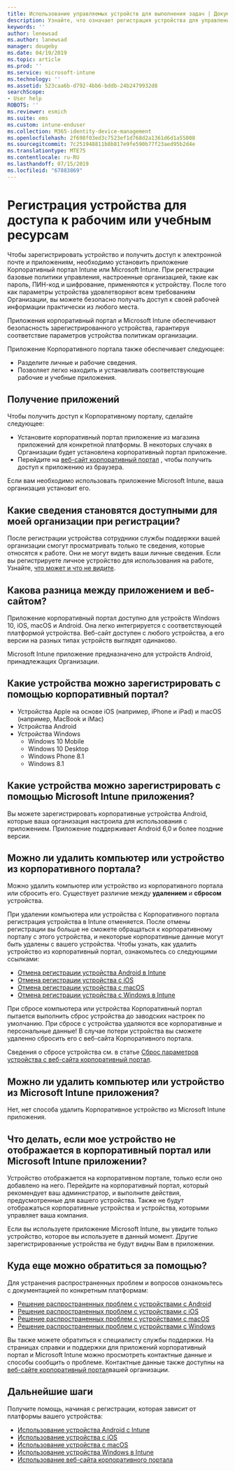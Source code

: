 ```yaml
---
title: Использование управляемых устройств для выполнения задач | Документы Майкрософт
description: Узнайте, что означает регистрация устройства для управления с помощью Intune.
keywords: ''
author: lenewsad
ms.author: lanewsad
manager: dougeby
ms.date: 04/19/2019
ms.topic: article
ms.prod: ''
ms.service: microsoft-intune
ms.technology: ''
ms.assetid: 523caa6b-d792-4bb6-bddb-24b2479932d8
searchScope:
- User help
ROBOTS: ''
ms.reviewer: esmich
ms.suite: ems
ms.custom: intune-enduser
ms.collection: M365-identity-device-management
ms.openlocfilehash: 2f698f03ed3c7523ef1d768d2a1361d6d1a55008
ms.sourcegitcommit: 7c251948811b8b817e9fe590b77f23aed95b2d4e
ms.translationtype: MTE75
ms.contentlocale: ru-RU
ms.lasthandoff: 07/15/2019
ms.locfileid: "67883869"
---
```

# <a name="enroll-device-for-access-to-work-or-school-resources"></a>Регистрация устройства для доступа к рабочим или учебным ресурсам
Чтобы зарегистрировать устройство и получить доступ к электронной почте и приложениям, необходимо установить приложение Корпоративный портал Intune или Microsoft Intune. При регистрации базовые политики управления, настроенные организацией, такие как пароль, ПИН-код и шифрование, применяются к устройству. После того как параметры устройства удовлетворяют всем требованиям Организации, вы можете безопасно получать доступ к своей рабочей информации практически из любого места.  

Приложения корпоративный портал и Microsoft Intune обеспечивают безопасность зарегистрированного устройства, гарантируя соответствие параметров устройства политикам организации. 

Приложение Корпоративного портала также обеспечивает следующее:  
* Разделите личные и рабочие сведения.  
* Позволяет легко находить и устанавливать соответствующие рабочие и учебные приложения.   

## <a name="get-the-apps"></a>Получение приложений
Чтобы получить доступ к Корпоративному порталу, сделайте следующее:

- Установите корпоративный портал приложение из магазина приложений для конкретной платформы. В некоторых случаях в Организации будет установлена корпоративный портал приложение.  
- Перейдите на [веб-сайт корпоративный портал](https://go.microsoft.com/fwlink/?linkid=2010980) , чтобы получить доступ к приложению из браузера.  

Если вам необходимо использовать приложение Microsoft Intune, ваша организация установит его.  


## <a name="what-information-can-my-company-see-when-i-enroll"></a>Какие сведения становятся доступными для моей организации при регистрации?
После регистрации устройства сотрудники службы поддержки вашей организации смогут просматривать только те сведения, которые относятся к работе. Они не могут видеть ваши личные сведения. Если вы регистрируете личное устройство для использования на работе, Узнайте, [что может и что не видите](what-info-can-your-company-see-when-you-enroll-your-device-in-intune.md).  


## <a name="whats-the-difference-between-the-apps-and-the-website"></a>Какова разница между приложением и веб-сайтом?
Приложение корпоративный портал доступно для устройств Windows 10, iOS, macOS и Android. Она легко интегрируется с соответствующей платформой устройства. Веб-сайт доступен с любого устройства, а его версии на разных типах устройств выглядят одинаково. 

Microsoft Intune приложение предназначено для устройств Android, принадлежащих Организации.  

## <a name="what-kind-of-devices-can-you-enroll-with-company-portal"></a>Какие устройства можно зарегистрировать с помощью корпоративный портал?
- Устройства Apple на основе iOS (например, iPhone и iPad) и macOS (например, MacBook и iMac)
- Устройства Android
- Устройства Windows
  - Windows 10 Mobile
  - Windows 10 Desktop
  - Windows Phone 8.1
  - Windows 8.1

## <a name="what-kind-of-devices-can-you-enroll-with-the-microsoft-intune-app"></a>Какие устройства можно зарегистрировать с помощью Microsoft Intune приложения?  
Вы можете зарегистрировать корпоративные устройства Android, которые ваша организация настроила для использования с приложением. Приложение поддерживает Android 6,0 и более поздние версии. 

## <a name="can-you-remove-a-computer-or-device-from-the-company-portal"></a>Можно ли удалить компьютер или устройство из корпоративного портала?
Можно удалить компьютер или устройство из корпоративного портала или сбросить его. Существует различие между **удалением** и **сбросом** устройства.

При удалении компьютера или устройства с Корпоративного портала регистрация устройства в Intune отменяется. После отмены регистрации вы больше не сможете обращаться к корпоративному порталу с этого устройства, и некоторые корпоративные данные могут быть удалены с вашего устройства. Чтобы узнать, как удалить устройство из корпоративный портал, ознакомьтесь со следующими ссылками:  

- [Отмена регистрации устройства Android в Intune](unenroll-your-device-from-intune-android.md)
- [Отмена регистрации устройства с iOS](unenroll-your-device-from-intune-ios.md)
- [Отмена регистрации устройства с macOS](unenroll-your-device-from-intune-macos.md)
- [Отмена регистрации устройства с Windows в Intune](unenroll-your-device-from-intune-windows.md)

При сбросе компьютера или устройства Корпоративный портал пытается выполнить сброс устройства до заводских настроек по умолчанию. При сбросе с устройства удаляются все корпоративные и персональные данные! В случае потери устройства вы сможете удаленно сбросить его с веб-сайта Корпоративного портала.  

Сведения о сбросе устройства см. в статье [Сброс параметров устройства с веб-сайта корпоративный портал](reset-erase-your-device-cpwebsite.md).  

## <a name="can-you-remove-a-computer-or-device-from-the-microsoft-intune-app"></a>Можно ли удалить компьютер или устройство из Microsoft Intune приложения?
Нет, нет способа удалить Корпоративное устройство из Microsoft Intune приложения.  

## <a name="what-if-i-cant-see-my-device-in-the-company-portal-or-microsoft-intune-app"></a>Что делать, если мое устройство не отображается в корпоративный портал или Microsoft Intune приложении?
Устройство отображается на корпоративном портале, только если оно добавлено на него. Перейдите на корпоративный портал, который рекомендует ваш администратор, и выполните действия, предусмотренные для вашего устройства. Также не будут отображаться корпоративные устройства и устройства, которыми управляет ваша компания.

Если вы используете приложение Microsoft Intune, вы увидите только устройство, которое вы используете в данный момент. Другие зарегистрированные устройства не будут видны Вам в приложении.  

## <a name="where-else-can-i-go-for-help"></a>Куда еще можно обратиться за помощью?  
Для устранения распространенных проблем и вопросов ознакомьтесь с документацией по конкретным платформам:  

- [Решение распространенных проблем с устройствами с Android](check-compliance-on-your-device-android.md)  
- [Решение распространенных проблем с устройствами с iOS](troubleshoot-your-device-ios.md)
- [Решение распространенных проблем с устройствами с macOS](troubleshoot-your-device-macos.md)
- [Решение распространенных проблем с устройствами с Windows](troubleshoot-your-device-windows.md)

Вы также можете обратиться к специалисту службы поддержки. На страницах справки и поддержки для приложений корпоративный портал и Microsoft Intune можно просмотреть контактные данные и способы сообщить о проблеме. Контактные данные также доступны на [веб-сайте корпоративный портал](https://go.microsoft.com/fwlink/?linkid=2010980)вашей организации.  

## <a name="next-steps"></a>Дальнейшие шаги  

Получите помощь, начиная с регистрации, которая зависит от платформы вашего устройства:  

- [Использование устройства Android с Intune](using-your-android-device-with-intune.md)
- [Использование устройства с iOS](using-your-ios-device-with-intune.md)
- [Использование устройства с macOS](using-your-macos-device-with-intune.md)
- [Использование устройства Windows в Intune](using-your-windows-device-with-intune.md)
- [Использование веб-сайта корпоративного портала](using-the-intune-company-portal-website.md)


